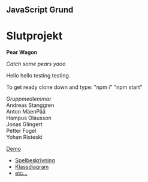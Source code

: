 ## JavaScript Grund
# Slutprojekt

**Pear Wagon**

*Catch some pears yaoo*

Hello hello testing testing.

To get ready clone down and type: 
"npm i"
"npm start"

*Gruppmedlemmar*  
Andreas Stanggren  
Anton MäenPää  
Hampus Olausson  
Jonas Glingert  
Petter Fogel  
Yohan Risteski  

[Demo](NETLIFY?)

* [Spelbeskrivning](https://www.google.se)
* [Klassdiagram](https://www.google.se)
* [etc...](https://www.google.se)
